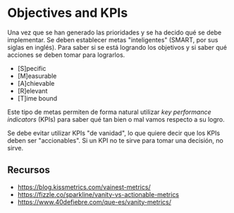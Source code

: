 # Objectives and KPIs

Una vez que se han generado las prioridades y se ha decido qué se debe
implementar. Se deben establecer metas "inteligentes" (SMART, por sus
siglas en inglés). Para saber si se está logrando los objetivos y si saber
qué acciones se deben tomar para lograrlos.

- [S]pecific
- [M]easurable
- [A]chievable
- [R]elevant
- [T]ime bound

Este tipo de metas permiten de forma natural utilizar *key performance
indicators* (KPIs) para saber qué tan bien o mal vamos respecto a su logro.

Se debe evitar utilizar KPIs "de vanidad", lo que quiere decir que los KPIs
deben ser "accionables". Si un KPI no te sirve para tomar una decisión, no
sirve.

## Recursos

- https://blog.kissmetrics.com/vainest-metrics/
- https://fizzle.co/sparkline/vanity-vs-actionable-metrics
- https://www.40defiebre.com/que-es/vanity-metrics/
